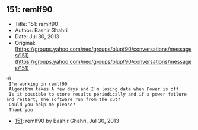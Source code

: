 ## 151: remlf90

- Title: 151: remlf90
- Author: Bashir Ghahri
- Date: Jul 30, 2013
- Original: [https://groups.yahoo.com/neo/groups/blupf90/conversations/messages/151](https://groups.yahoo.com/neo/groups/blupf90/conversations/messages/151)

```
Hi
 I'm working on remlf90
 Algorithm takes A few days and I'm losing data when Power is off
 Is it possible to store results periodically and if a power failure and restart, The software run from the cut?
 Could you help me please?
 Thank you
```

- [151](0151.md): remlf90 by Bashir Ghahri, Jul 30, 2013
